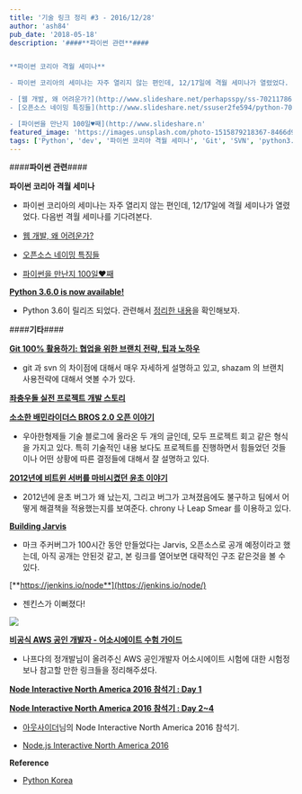 ```yaml
---
title: '기술 링크 정리 #3 - 2016/12/28'
author: 'ash84'
pub_date: '2018-05-18'
description: '####**파이썬 관련**####


**파이썬 코리아 격월 세미나**

- 파이썬 코리아의 세미나는 자주 열리지 않는 편인데, 12/17일에 격월 세미나가 열렸었다. 다음번 격월 세미나를 기다려본다. 

- [웹 개발, 왜 어려운가?](http://www.slideshare.net/perhapsspy/ss-70211786)
- [오픈소스 네이밍 특징들](http://www.slideshare.net/ssuser2fe594/python-70220360)

- [파이썬을 만난지 100일♥째](http://www.slideshare.n'
featured_image: 'https://images.unsplash.com/photo-1515879218367-8466d910aaa4?ixlib=rb-0.3.5&ixid=eyJhcHBfaWQiOjEyMDd9&s=575755492ef51726cb066f422908b9d7&auto=format&fit=crop&w=1349&q=80'
tags: ['Python', 'dev', '파이썬 코리아 격월 세미나', 'Git', 'SVN', 'python3.6', 'Building Jarvis', 'jenkins', 'Node.js', 'tech-links']
---
```


####**파이썬 관련**####


**파이썬 코리아 격월 세미나**

- 파이썬 코리아의 세미나는 자주 열리지 않는 편인데, 12/17일에 격월 세미나가 열렸었다. 다음번 격월 세미나를 기다려본다. 

- [웹 개발, 왜 어려운가?](http://www.slideshare.net/perhapsspy/ss-70211786)
- [오픈소스 네이밍 특징들](http://www.slideshare.net/ssuser2fe594/python-70220360)

- [파이썬을 만난지 100일♥째](http://www.slideshare.net/ssuser971274/100-70226396?ref=http://raccoonyy.github.io/python-news-for-korean-3rd-week-dec/)



[**Python 3.6.0 is now available!**](http://blog.python.org/2016/12/python-360-is-now-available.html)

- Python 3.6이 릴리즈 되었다. 관련해서 [정리한 내용](http://raccoonyy.github.io/whats-new-in-python-3-6-korean/)을 확인해보자. 


####**기타**####

[**Git 100% 활용하기: 협업을 위한 브랜치 전략, 팁과 노하우**](https://realm.io/kr/news/360andev-savvas-dalkitsis-using-git-like-a-pro/)

- git 과 svn 의 차이점에 대해서 매우 자세하게 설명하고 있고, shazam 의 브랜치 사용전략에 대해서 엿볼 수가 있다. 


[**좌충우돌 실전 프로젝트 개발 스토리**](http://woowabros.github.io/experience/2016/12/23/baemin-auth-project-developer-story.html)

[**소소한 배민라이더스 BROS 2.0 오픈 이야기**](http://woowabros.github.io/experience/2016/12/27/baemin-riders-project.html)

- 우아한형제들 기술 블로그에 올라온 두 개의 글인데, 모두 프로젝트 회고 같은 형식을 가지고 있다. 특히 기술적인 내용 보다도 프로젝트를 진행하면서 힘들었던 것들이나 어떤 상황에 따른 결정들에 대해서 잘 설명하고 있다. 

[**2012년에 비트윈 서버를 마비시켰던 윤초 이야기**](http://engineering.vcnc.co.kr/2016/12/struggling-with-the-leap-second/)

- 2012년에 윤초 버그가 왜 났는지, 그리고 버그가 고쳐졌음에도 불구하고 팀에서 어떻게 해결책을 적용했는지를 보여준다. chrony 나 Leap Smear 를 이용하고 있다. 


[**Building Jarvis**](https://www.facebook.com/notes/mark-zuckerberg/building-jarvis/10154361492931634?hc_location=ufi)

- 마크 주커버그가 100시간 동안 만들었다는 Jarvis, 오픈소스로 공개 예정이라고 했는데, 아직 공개는 안된것 같고, 본 링크를 열어보면 대략적인 구조 같은것을 볼 수 있다.  

[**https://jenkins.io/node**](https://jenkins.io/node/)

- 젠킨스가 이뻐졌다!

![](https://jenkins.io/images/post-images/blueocean/successful-pipeline.png)

[**비공식 AWS 공인 개발자 - 어소시에이트 수험 가이드**](https://gist.github.com/serithemage/df61aaf396046eff7244b6eaa8d58d4a)

- 나프다의 정개발님이 올려주신 AWS 공인개발자 어소시에이트 시험에 대한 시험정보나 참고할 만한 링크들을 정리해주셨다. 



[**Node Interactive North America 2016 참석기 : Day 1**](https://blog.outsider.ne.kr/1257)

[**Node Interactive North America 2016 참석기 : Day 2~4**](https://blog.outsider.ne.kr/1258)

- [아웃사이더](https://blog.outsider.ne.kr)님의 Node Interactive North America 2016 참석기.

- [Node.js Interactive North America 2016](https://www.youtube.com/playlist?list=PLfMzBWSH11xYaaHMalNKqcEurBH8LstB8)



**Reference**

- [Python Korea](https://www.facebook.com/groups/pythonkorea/)


